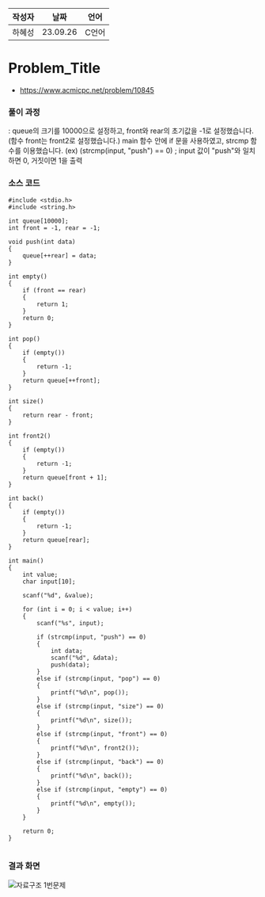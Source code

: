 | 작성자  |   날짜   | 언어  |
| ------- | ---------| -------|
| 하혜성  | 23.09.26 | C언어  |

# Problem_Title

- https://www.acmicpc.net/problem/10845
  

### 풀이 과정  
:
queue의 크기를 10000으로 설정하고, front와 rear의 초기값을 -1로 설정했습니다.
(함수 front는 front2로 설정했습니다.)
main 함수 안에 if 문을 사용하였고, strcmp 함수를 이용했습니다.
(ex) (strcmp(input, "push") == 0) ; input 값이 "push"와 일치하면 0, 거짓이면 1을 출력



### 소스 코드

```
#include <stdio.h>
#include <string.h>

int queue[10000];
int front = -1, rear = -1;

void push(int data)
{
    queue[++rear] = data;
}

int empty()
{
    if (front == rear)
    {
        return 1;
    }
    return 0;
}

int pop()
{
    if (empty())
    {
        return -1;
    }
    return queue[++front];
}

int size()
{
    return rear - front;
}

int front2()
{
    if (empty())
    {
        return -1;
    }
    return queue[front + 1];
}

int back()
{
    if (empty())
    {
        return -1;
    }
    return queue[rear];
}

int main()
{
    int value;
    char input[10];

    scanf("%d", &value);

    for (int i = 0; i < value; i++)
    {
        scanf("%s", input);

        if (strcmp(input, "push") == 0)
        {
            int data;
            scanf("%d", &data);
            push(data);
        }
        else if (strcmp(input, "pop") == 0)
        {
            printf("%d\n", pop());
        }
        else if (strcmp(input, "size") == 0)
        {
            printf("%d\n", size());
        }
        else if (strcmp(input, "front") == 0)
        {
            printf("%d\n", front2());
        }
        else if (strcmp(input, "back") == 0)
        {
            printf("%d\n", back());
        }
        else if (strcmp(input, "empty") == 0)
        {
            printf("%d\n", empty());
        }
    }

    return 0;
}


```

### 결과 화면
![자료구조 1번문제](https://github.com/gnbhub/20232_C_Algorithm/assets/137692944/9b81511f-73bd-4849-9d67-5f90e2babba7)
